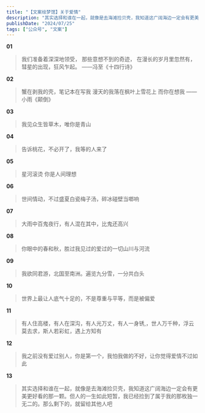 ```yaml
---
title: "【文案绘梦馆】关于爱情"
description: "其实选择和谁在一起，就像是去海滩捡贝壳，我知道这广阔海边一定会有更美更好看的那一颗。但人的一生如此短暂，我已经捡到了属于我的那枚独一无二的。那么剩下的，就留给其他人吧"
publishDate: "2024/07/25"
tags: ["公众号", "文案"]
---
```





**01**

> 我们准备着深深地领受，
> 那些意想不到的奇迹， 
> 在漫长的岁月里忽然有，
> 彗星的出现，狂风乍起。
> ——冯至《十四行诗》



**02**

> 蟹在剥我的壳，笔记本在写我
> 漫天的我落在枫叶上雪花上
> 而你在想我
> ——小雨《颠倒》



**03**

> 我见众生皆草木，唯你是青山



**04**

> 告诉桃花，不必开了，我等的人来了



**05**

> 星河滚烫 你是人间理想



**06**

> 世间情动，不过盛夏白瓷梅子汤，碎冰碰壁当啷响



**07**

> 大雨中百鬼夜行，有人混在其中，比鬼还高兴



**08**

> 你眼中的春和秋，胜过我见过的爱过的一切山川与河流



**09**

> 我欲同君游，北国至南洲。遍览九分雪，一分共白头



**10**

> 世界上最让人底气十足的，不是尊重与平等，而是被偏爱



**11**

>有人住高楼，有人在深沟，有人光万丈，有人一身锈,，世人万千种，浮云莫去求，斯人若彩虹，遇上方知有



**12**

> 我之前没有爱过别人，你是第一个，我怕我做的不好，让你觉得爱情不过如此



**13**

> 其实选择和谁在一起，就像是去海滩捡贝壳，我知道这广阔海边一定会有更美更好看的那一颗。但人的一生如此短暂，我已经捡到了属于我的那枚独一无二的。那么剩下的，就留给其他人吧





